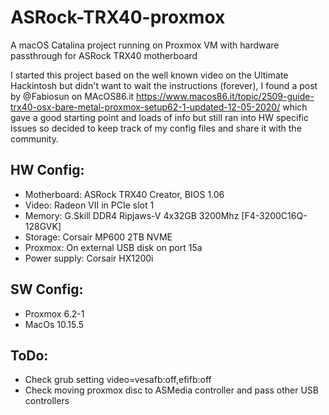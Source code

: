 # ASRock-TRX40-proxmox
A macOS Catalina project running on Proxmox VM with hardware passthrough for ASRock TRX40 motherboard

I started this project based on the well known video on the Ultimate Hackintosh but didn't want to wait the instructions (forever), I found a post by @Fabiosun on MAcOS86.it https://www.macos86.it/topic/2509-guide-trx40-osx-bare-metal-proxmox-setup62-1-updated-12-05-2020/ which gave a good starting point and loads of info but still ran into HW specific issues so decided to keep track of my config files and share it with the community.

## HW Config:
* Motherboard:		ASRock TRX40 Creator, BIOS 1.06
* Video:			Radeon VII in PCIe slot 1
* Memory:		    G.Skill DDR4 Ripjaws-V 4x32GB 3200Mhz [F4-3200C16Q-128GVK]
* Storage:          Corsair MP600 2TB NVME
* Proxmox:          On external USB disk on port 15a
* Power supply:		Corsair HX1200i

## SW Config:
* Proxmox 6.2-1
* MacOs 10.15.5

## ToDo:
* Check grub setting video=vesafb:off,efifb:off
* Check moving proxmox disc to ASMedia controller and pass other USB controllers

